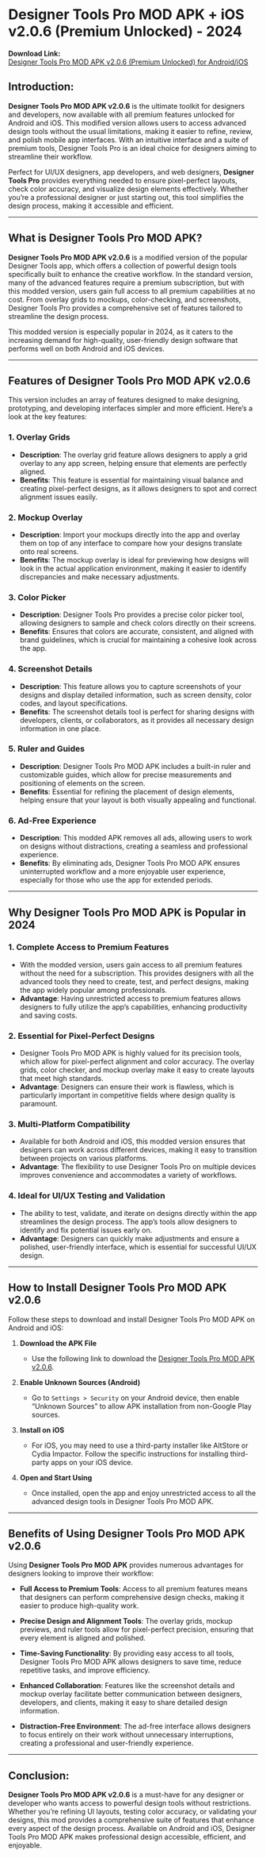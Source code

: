 # Designer Tools Pro MOD APK + iOS v2.0.6 (Premium Unlocked) - 2024

**Download Link:**  
[Designer Tools Pro MOD APK v2.0.6 (Premium Unlocked) for Android/iOS](https://techymody.com/designer-tools-pro-v2-0-6-mod-apk-premium-unlocked/)

## Introduction:
**Designer Tools Pro MOD APK v2.0.6** is the ultimate toolkit for designers and developers, now available with all premium features unlocked for Android and iOS. This modified version allows users to access advanced design tools without the usual limitations, making it easier to refine, review, and polish mobile app interfaces. With an intuitive interface and a suite of premium tools, Designer Tools Pro is an ideal choice for designers aiming to streamline their workflow.

Perfect for UI/UX designers, app developers, and web designers, **Designer Tools Pro** provides everything needed to ensure pixel-perfect layouts, check color accuracy, and visualize design elements effectively. Whether you’re a professional designer or just starting out, this tool simplifies the design process, making it accessible and efficient.

---

## What is Designer Tools Pro MOD APK?

**Designer Tools Pro MOD APK v2.0.6** is a modified version of the popular Designer Tools app, which offers a collection of powerful design tools specifically built to enhance the creative workflow. In the standard version, many of the advanced features require a premium subscription, but with this modded version, users gain full access to all premium capabilities at no cost. From overlay grids to mockups, color-checking, and screenshots, Designer Tools Pro provides a comprehensive set of features tailored to streamline the design process.

This modded version is especially popular in 2024, as it caters to the increasing demand for high-quality, user-friendly design software that performs well on both Android and iOS devices.

---

## Features of Designer Tools Pro MOD APK v2.0.6

This version includes an array of features designed to make designing, prototyping, and developing interfaces simpler and more efficient. Here’s a look at the key features:

### 1. **Overlay Grids**
   - **Description**: The overlay grid feature allows designers to apply a grid overlay to any app screen, helping ensure that elements are perfectly aligned.
   - **Benefits**: This feature is essential for maintaining visual balance and creating pixel-perfect designs, as it allows designers to spot and correct alignment issues easily.

### 2. **Mockup Overlay**
   - **Description**: Import your mockups directly into the app and overlay them on top of any interface to compare how your designs translate onto real screens.
   - **Benefits**: The mockup overlay is ideal for previewing how designs will look in the actual application environment, making it easier to identify discrepancies and make necessary adjustments.

### 3. **Color Picker**
   - **Description**: Designer Tools Pro provides a precise color picker tool, allowing designers to sample and check colors directly on their screens.
   - **Benefits**: Ensures that colors are accurate, consistent, and aligned with brand guidelines, which is crucial for maintaining a cohesive look across the app.

### 4. **Screenshot Details**
   - **Description**: This feature allows you to capture screenshots of your designs and display detailed information, such as screen density, color codes, and layout specifications.
   - **Benefits**: The screenshot details tool is perfect for sharing designs with developers, clients, or collaborators, as it provides all necessary design information in one place.

### 5. **Ruler and Guides**
   - **Description**: Designer Tools Pro MOD APK includes a built-in ruler and customizable guides, which allow for precise measurements and positioning of elements on the screen.
   - **Benefits**: Essential for refining the placement of design elements, helping ensure that your layout is both visually appealing and functional.

### 6. **Ad-Free Experience**
   - **Description**: This modded APK removes all ads, allowing users to work on designs without distractions, creating a seamless and professional experience.
   - **Benefits**: By eliminating ads, Designer Tools Pro MOD APK ensures uninterrupted workflow and a more enjoyable user experience, especially for those who use the app for extended periods.

---

## Why Designer Tools Pro MOD APK is Popular in 2024

### **1. Complete Access to Premium Features**
   - With the modded version, users gain access to all premium features without the need for a subscription. This provides designers with all the advanced tools they need to create, test, and perfect designs, making the app widely popular among professionals.
   - **Advantage**: Having unrestricted access to premium features allows designers to fully utilize the app’s capabilities, enhancing productivity and saving costs.

### **2. Essential for Pixel-Perfect Designs**
   - Designer Tools Pro MOD APK is highly valued for its precision tools, which allow for pixel-perfect alignment and color accuracy. The overlay grids, color checker, and mockup overlay make it easy to create layouts that meet high standards.
   - **Advantage**: Designers can ensure their work is flawless, which is particularly important in competitive fields where design quality is paramount.

### **3. Multi-Platform Compatibility**
   - Available for both Android and iOS, this modded version ensures that designers can work across different devices, making it easy to transition between projects on various platforms.
   - **Advantage**: The flexibility to use Designer Tools Pro on multiple devices improves convenience and accommodates a variety of workflows.

### **4. Ideal for UI/UX Testing and Validation**
   - The ability to test, validate, and iterate on designs directly within the app streamlines the design process. The app’s tools allow designers to identify and fix potential issues early on.
   - **Advantage**: Designers can quickly make adjustments and ensure a polished, user-friendly interface, which is essential for successful UI/UX design.

---

## How to Install Designer Tools Pro MOD APK v2.0.6

Follow these steps to download and install Designer Tools Pro MOD APK on Android and iOS:

1. **Download the APK File**  
   - Use the following link to download the [Designer Tools Pro MOD APK v2.0.6](https://techymody.com/designer-tools-pro-v2-0-6-mod-apk-premium-unlocked/).

2. **Enable Unknown Sources (Android)**
   - Go to `Settings > Security` on your Android device, then enable “Unknown Sources” to allow APK installation from non-Google Play sources.

3. **Install on iOS**  
   - For iOS, you may need to use a third-party installer like AltStore or Cydia Impactor. Follow the specific instructions for installing third-party apps on your iOS device.

4. **Open and Start Using**
   - Once installed, open the app and enjoy unrestricted access to all the advanced design tools in Designer Tools Pro MOD APK.

---

## Benefits of Using Designer Tools Pro MOD APK v2.0.6

Using **Designer Tools Pro MOD APK** provides numerous advantages for designers looking to improve their workflow:

- **Full Access to Premium Tools**: Access to all premium features means that designers can perform comprehensive design checks, making it easier to produce high-quality work.

- **Precise Design and Alignment Tools**: The overlay grids, mockup previews, and ruler tools allow for pixel-perfect precision, ensuring that every element is aligned and polished.

- **Time-Saving Functionality**: By providing easy access to all tools, Designer Tools Pro MOD APK allows designers to save time, reduce repetitive tasks, and improve efficiency.

- **Enhanced Collaboration**: Features like the screenshot details and mockup overlay facilitate better communication between designers, developers, and clients, making it easy to share detailed design information.

- **Distraction-Free Environment**: The ad-free interface allows designers to focus entirely on their work without unnecessary interruptions, creating a professional and user-friendly experience.

---

## Conclusion:

**Designer Tools Pro MOD APK v2.0.6** is a must-have for any designer or developer who wants access to powerful design tools without restrictions. Whether you’re refining UI layouts, testing color accuracy, or validating your designs, this mod provides a comprehensive suite of features that enhance every aspect of the design process. Available on Android and iOS, Designer Tools Pro MOD APK makes professional design accessible, efficient, and enjoyable.
